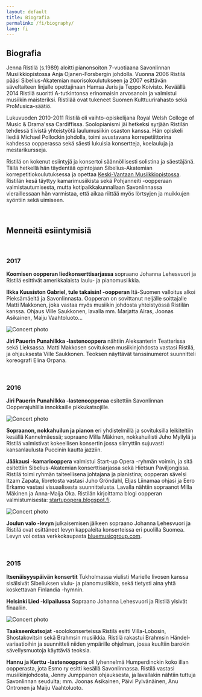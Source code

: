```yaml
---
layout: default
title: Biografia
permalink: /fi/biography/
lang: fi
---
```


## Biografia

Jenna Ristilä (s.1989) aloitti pianonsoiton 7-vuotiaana Savonlinnan Musiikkiopistossa Anja Ojanen-Forsbergin johdolla. Vuonna 2006 Ristilä pääsi Sibelius-Akatemian nuorisokoulutukseen ja 2007 esittävän säveltaiteen linjalle opettajinaan Hamsa Juris ja Teppo Koivisto. Keväällä 2014 Ristilä suoritti A-tutkintonsa erinomaisin arvosanoin ja valmistui musiikin maisteriksi. Ristilää ovat tukeneet Suomen Kulttuurirahasto sekä ProMusica-säätiö.

Lukuvuoden 2010-2011 Ristilä oli vaihto-opiskelijana Royal Welsh College of Music & Drama'ssa Cardiffissa. Soolopianismi jäi hetkeksi syrjään Ristilän tehdessä tiivistä yhteistyötä laulumusiikin osaston kanssa. Hän opiskeli liediä Michael Pollockin johdolla, toimi avustavana korrepetiittorina kahdessa oopperassa sekä säesti lukuisia konsertteja, koelauluja ja mestarikursseja.

Ristilä on kokenut esiintyjä ja konsertoi säännöllisesti solistina ja säestäjänä. Tällä hetkellä hän täydentää opintojaan Sibelius-Akatemian korrepetitiokoulutuksessa ja opettaa [Keski-Vantaan Musiikkiopistossa](http://kevamo.com/). Ristilän kesä täyttyy kamarimusiikista sekä Pohjanneiti -oopperaan valmistautumisesta, mutta kotipaikkakunnallaan Savonlinnassa vieraillessaan hän varmistaa, että aikaa riittää myös lörtsyjen ja muikkujen syöntiin sekä uimiseen.

<br/>

## Menneitä esiintymisiä

<br/>

### 2017

__Koomisen oopperan liedkonserttisarjassa__ sopraano Johanna Lehesvuori ja Ristilä esittivät amerikkalaista laulu- ja pianomusiikkia.

__Ilkka Kuusiston Gabriel, tule takaisin! -oopperan__ Itä-Suomen valloitus alkoi Pieksämäeltä ja Savonlinnasta. Oopperan on sovittanut neljälle soittajalle Matti Makkonen, joka vastaa myös musiikin johdosta yhteistyössä Ristilän kanssa. Ohjaus Ville Saukkonen, lavalla mm. Marjatta Airas, Joonas Asikainen, Maiju Vaahtoluoto...

![Concert photo](../../images/gabriel.jpg)

__Jiri Pauerin Punahilkka -lastenooppera__ nähtiin Aleksanterin Teatterissa sekä Lieksassa. Matti Makkosen sovituksen musiikinjohdosta vastasi Ristilä, ja ohjauksesta Ville Saukkonen. Teoksen näyttävät tanssinumerot suunnitteli koreografi Elina Orpana.

<br/>

### 2016

__Jiri Pauerin Punahilkka -lastenoopperaa__ esitettiin Savonlinnan Oopperajuhlilla innokkaille pikkukatsojille.

![Concert photo](../../images/punahilkka.jpg)

__Sopraanon, nokkahuilun ja pianon__ eri yhdistelmillä ja sovituksilla leikiteltiin kesällä Kannelmäessä; sopraano Milla Mäkinen, nokkahuilisti Juho Myllylä ja Ristilä valmistivat kokeellisen konsertin jossa siirryttiin sujuvasti kansanlaulusta Puccinin kautta jazziin.

__Jääkausi -kamariooppera__ valmistui Start-up Opera -ryhmän voimin, ja sitä esitettiin Sibelius-Akatemian konserttisarjassa sekä Hietsun Paviljongissa. Ristilä toimi ryhmän taiteellisena johtajana ja pianistina; oopperan sävelsi Itzam Zapata, libretosta vastasi Juho Gröndahl, Eljas Liinamaa ohjasi ja Eero Erkamo vastasi visuaalisesta suunnittelusta. Lavalla nähtiin sopraanot Milla Mäkinen ja Anna-Maija Oka. Ristilän kirjoittama blogi oopperan valmistumisesta: [startupopera.blogspot.fi](http://startupopera.blogspot.fi).

![Concert photo](../../images/jaakausi.jpg)

__Joulun valo -levyn__ julkaisemisen jälkeen sopraano Johanna Lehesvuori ja Ristilä ovat esittäneet levyn kappaleita konserteissa eri puolilla Suomea. Levyn voi ostaa verkkokaupasta [bluemusicgroup.com](http://bluemusicgroup.com).

<br/>

### 2015

__Itsenäisyyspäivän konsertit__ Tukholmassa viulisti Marielle Iivosen kanssa sisälsivät Sibeliuksen viulu- ja pianomusiikkia, sekä tietysti aina yhtä koskettavan Finlandia -hymnin.

__Helsinki Lied -kilpailussa__ Sopraano Johanna Lehesvuori ja Ristilä ylsivät finaaliin.

![Concert photo](../../images/lied.jpg)

__Taakseenkatsojat__ -soolokonserteissa Ristilä esitti Villa-Lobosin, Shostakovitsin sekä Brahmsin musiikkia. Ristilä rakastui Brahmsin Händel-variaatioihin ja suunnitteli niiden ympärille ohjelman, jossa kuultiin barokin sävellysmuotoja käyttäviä teoksia. 

__Hannu ja Kerttu -lastenooppera__ oli lyhennelmä Humperdinckin koko illan oopperasta, jota Esmo ry esitti kesällä Savonlinnassa. Ristilä vastasi musiikinjohdosta, Jenny Jumppanen ohjauksesta, ja lavallakin nähtiin tuttuja Savonlinnan seudulta; mm. Joonas Asikainen, Päivi Pylvänäinen, Anu Ontronen ja Maiju Vaahtoluoto.

<br/>
